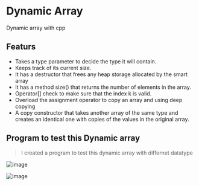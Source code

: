 # Dynamic Array
 Dynamic array with cpp

## Featurs
- Takes a type parameter to decide the type it will contain.
- Keeps track of its current size.
- It has a destructor that frees any heap storage allocated by the smart array
- It has a method size() that returns the number of elements in the array.
- Operator[] check to make sure that the index k is valid. 
- Overload the assignment operator to copy an array and using deep copying
- A copy constructor that takes another array of the same type and creates an identical one  with copies of the values in the original array.

## Program to test this Dynamic array
> I created a program to test this dynamic array with differnet datatype

![image](https://user-images.githubusercontent.com/101745968/194588324-3b1b450a-fafd-4d1b-9da3-1c2644619287.png)

![image](https://user-images.githubusercontent.com/101745968/194588696-8e021bdc-383b-4a3d-9859-9a6e02684b69.png)
